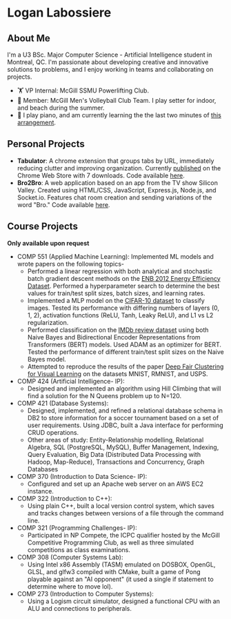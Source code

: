# Logan Labossiere
<!-- [LinkedIn](https://www.linkedin.com/in/loganlabossiere/) -->

## About Me

I'm a U3 BSc. Major Computer Science - Artificial Intelligence student in Montreal, QC.  I'm passionate about developing creative and innovative solutions to problems, and I enjoy working in teams and collaborating on projects.

- 🏋️ VP Internal: McGill SSMU Powerlifting Club.
- 🏐 Member: McGill Men's Volleyball Club Team.  I play setter for indoor, and beach during the summer.
- 🎹 I play piano, and am currently learning the the last two minutes of [this arrangement](https://www.youtube.com/watch?v=PMGUeXtmueU).

## Personal Projects

- **Tabulator**: A chrome extension that groups tabs by URL, immediately reducing clutter and improving organization.  Currently [published](https://chrome.google.com/webstore/detail/tabulator/jmblkmlknemipmflaegcnaiadfpfekbd) on the Chrome Web Store with 7 downloads. Code available [here](https://github.com/LoganTML/tabulator).
- **Bro2Bro**: A web application based on an app from the TV show Silicon Valley. Created using HTML/CSS, JavaScript, Express.js, Node.js, and Socket.io. Features chat room creation and sending variations of the word "Bro." Code available [here](https://github.com/LoganTML/bro2bro).
<!--
- **ARoom**: Built for the McHacks 9 hackathon using Svelte, JavaScript, Leaflet.js, and A-Frame on a team with 3 other developers. Allows users to create and join geolocation-based voice chat rooms. [Demo](https://logantml.github.io/ARoom/), [Devpost](https://devpost.com/software/aroom-dzm4in?ref_content=user-portfolio&ref_feature=in_progress), [Repository](https://github.com/LoganTML/McHacks-2022).
- **Git 2**: A program initially built for COMP 322 using C++ allowing users to save, compare, search, and restore previous versions of their files.  I am working on expanding it by creating a GUI and allowing it to access multiple files simultaneously.

- **Pong**: A version of the iconic video game Pong created for the final project of COMP 308 at McGill using C, in-line assembly, and OpenGL.
-->


<!--
- **Grid-Puzzle-Game**: A command-line puzzle game created with Java, implementing concepts including File I/O, recursion, user input, abstraction, and data structures (stacks, queues).
-->

<!--
**Study Clock**: A desktop app written in Python allowing users to track time spent studying/working on different subjects each day.

**Home base**: A chrome extension allowing users to save and easily access their most commonly used webpages
**Tab cleanup**: A chrome extension allowing users to automatically group all open tabs by URL, so that duplicates and unused tabs can be managed and deleted.

**RR Network**: A project where I cleaned and gathered data and attempted to visualize the social network between characters in the [Red Rising series](https://www.piercebrown.com/redrisingsaga).

-->
## Course Projects
**Only available upon request**
- COMP 551 (Applied Machine Learning): Implemented ML models and wrote papers on the following topics-
  - Performed a linear regression with both analytical and stochastic batch gradient descent methods on the [ENB 2012 Energy Efficiency Dataset](https://www.kaggle.com/datasets/elikplim/eergy-efficiency-dataset).  Performed a hyperparameter search to determine the best values for train/test split sizes, batch sizes, and learning rates.
  - Implemented a MLP model on the [CIFAR-10 dataset](https://www.cs.toronto.edu/~kriz/cifar.html) to classify images. Tested its performance with differing numbers of layers (0, 1, 2), activation functions (ReLU, Tanh, Leaky ReLU), and L1 vs L2 regularization.
  - Performed classification on the [IMDb review dataset](http://ai.stanford.edu/~amaas/data/sentiment/aclImdb_v1.tar.gz) using both Naive Bayes and Bidirectional Encoder Representations from Transformers (BERT) models. Used ADAM as an optimizer for BERT. Tested the performance of different train/test split sizes on the Naive Bayes model.
  - Attempted to reproduce the results of the paper [Deep Fair Clustering for Visual Learning](https://openaccess.thecvf.com/content_CVPR_2020/papers/Li_Deep_Fair_Clustering_for_Visual_Learning_CVPR_2020_paper.pdf) on the datasets MNIST, RMNIST, and USPS.
- COMP 424 (Artificial Intelligence- IP):
  - Designed and implemented an algorithm using Hill Climbing that will find a solution for the N Queens problem up to N=120.
- COMP 421 (Database Systems):
  - Designed, implemented, and refined a relational database schema in DB2 to store information for a soccer tournament based on a set of user requirements. Using JDBC, built a Java interface for performing CRUD operations.
  - Other areas of study: Entity-Relationship modelling, Relational Algebra, SQL (PostgreSQL, MySQL), Buffer Management, Indexing, Query Evaluation, Big Data (Distributed Data Processing with Hadoop, Map-Reduce), Transactions and Concurrency, Graph Databases
- COMP 370 (Introduction to Data Science- IP):
  - Configured and set up an Apache web server on an AWS EC2 instance.
- COMP 322 (Introduction to C++): 
  - Using plain C++, built a local version control system, which saves and tracks changes between versions of a file through the command line.
- COMP 321 (Programming Challenges- IP):
  - Participated in NP Compete, the ICPC qualifier hosted by the McGill Competitive Programming Club, as well as three simulated competitions as class examinations.
- COMP 308 (Computer Systems Lab): 
  - Using Intel x86 Assembly (TASM) emulated on DOSBOX, OpenGL, GLSL, and glfw3 compiled with CMake, built a game of Pong playable against an "AI opponent" (it used a single if statement to determine where to move lol).
- COMP 273 (Introduction to Computer Systems): 
  - Using a Logism circuit simulator, designed a functional CPU with an ALU and connections to peripherals.

<!--
## Skills

- Languages: C, C++, Python, SQL, Java, JavaScript, HTML/CSS, Unix, Bash, OCaml, MIPS
- Tools: Logism, VS Code, Vim, CLion, IntelliJ IDEA
- -->
